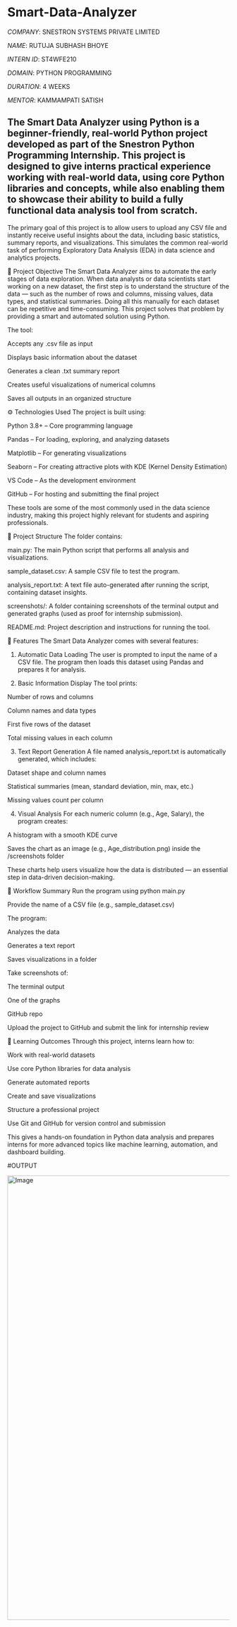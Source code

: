 # Smart-Data-Analyzer 

*COMPANY*: SNESTRON SYSTEMS PRIVATE LIMITED

*NAME*: RUTUJA SUBHASH BHOYE 

*INTERN ID*: ST4WFE210

*DOMAIN*: PYTHON PROGRAMMING 

*DURATION*: 4 WEEKS

*MENTOR*: KAMMAMPATI SATISH

## The Smart Data Analyzer using Python is a beginner-friendly, real-world Python project developed as part of the Snestron Python Programming Internship. This project is designed to give interns practical experience working with real-world data, using core Python libraries and concepts, while also enabling them to showcase their ability to build a fully functional data analysis tool from scratch.

The primary goal of this project is to allow users to upload any CSV file and instantly receive useful insights about the data, including basic statistics, summary reports, and visualizations. This simulates the common real-world task of performing Exploratory Data Analysis (EDA) in data science and analytics projects.

🧠 Project Objective
The Smart Data Analyzer aims to automate the early stages of data exploration. When data analysts or data scientists start working on a new dataset, the first step is to understand the structure of the data — such as the number of rows and columns, missing values, data types, and statistical summaries. Doing all this manually for each dataset can be repetitive and time-consuming. This project solves that problem by providing a smart and automated solution using Python.

The tool:

Accepts any .csv file as input

Displays basic information about the dataset

Generates a clean .txt summary report

Creates useful visualizations of numerical columns

Saves all outputs in an organized structure

⚙️ Technologies Used
The project is built using:

Python 3.8+ – Core programming language

Pandas – For loading, exploring, and analyzing datasets

Matplotlib – For generating visualizations

Seaborn – For creating attractive plots with KDE (Kernel Density Estimation)

VS Code – As the development environment

GitHub – For hosting and submitting the final project

These tools are some of the most commonly used in the data science industry, making this project highly relevant for students and aspiring professionals.

📁 Project Structure
The folder contains:

main.py: The main Python script that performs all analysis and visualizations.

sample_dataset.csv: A sample CSV file to test the program.

analysis_report.txt: A text file auto-generated after running the script, containing dataset insights.

screenshots/: A folder containing screenshots of the terminal output and generated graphs (used as proof for internship submission).

README.md: Project description and instructions for running the tool.

📝 Features
The Smart Data Analyzer comes with several features:

1. Automatic Data Loading
The user is prompted to input the name of a CSV file. The program then loads this dataset using Pandas and prepares it for analysis.

2. Basic Information Display
The tool prints:

Number of rows and columns

Column names and data types

First five rows of the dataset

Total missing values in each column

3. Text Report Generation
A file named analysis_report.txt is automatically generated, which includes:

Dataset shape and column names

Statistical summaries (mean, standard deviation, min, max, etc.)

Missing values count per column

4. Visual Analysis
For each numeric column (e.g., Age, Salary), the program creates:

A histogram with a smooth KDE curve

Saves the chart as an image (e.g., Age_distribution.png) inside the /screenshots folder

These charts help users visualize how the data is distributed — an essential step in data-driven decision-making.

🔁 Workflow Summary
Run the program using python main.py

Provide the name of a CSV file (e.g., sample_dataset.csv)

The program:

Analyzes the data

Generates a text report

Saves visualizations in a folder

Take screenshots of:

The terminal output

One of the graphs

GitHub repo

Upload the project to GitHub and submit the link for internship review

🎯 Learning Outcomes
Through this project, interns learn how to:

Work with real-world datasets

Use core Python libraries for data analysis

Generate automated reports

Create and save visualizations

Structure a professional project

Use Git and GitHub for version control and submission

This gives a hands-on foundation in Python data analysis and prepares interns for more advanced topics like machine learning, automation, and dashboard building.

#OUTPUT

<img width="1920" height="1008" alt="Image" src="https://github.com/user-attachments/assets/a56df528-0a62-476b-acc6-62f0d99b9fe1" />
